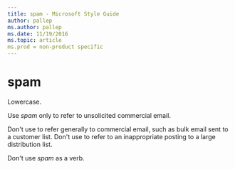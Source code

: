 ```yaml
---
title: spam - Microsoft Style Guide
author: pallep
ms.author: pallep
ms.date: 11/19/2016
ms.topic: article
ms.prod = non-product specific
---
```


# spam

Lowercase.

Use *spam* only to refer to unsolicited commercial email. 

Don't use to refer generally to commercial email, such as bulk email sent to a customer list. Don't use to refer to an inappropriate posting to a large distribution list.

Don't use *spam* as a verb.
